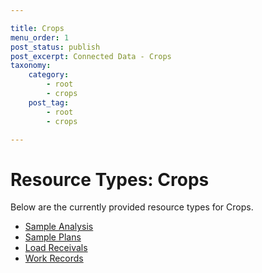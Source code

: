 ```yaml
---

title: Crops
menu_order: 1
post_status: publish
post_excerpt: Connected Data - Crops
taxonomy:
    category:
        - root
        - crops
    post_tag:
        - root
        - crops

---
```


# Resource Types: Crops

Below are the currently provided resource types for Crops.

- [Sample Analysis](./sample-analysis.md)
- [Sample Plans](./sample-plan.md)
- [Load Receivals](./load-receival.md)
- [Work Records](./work-record.md)
